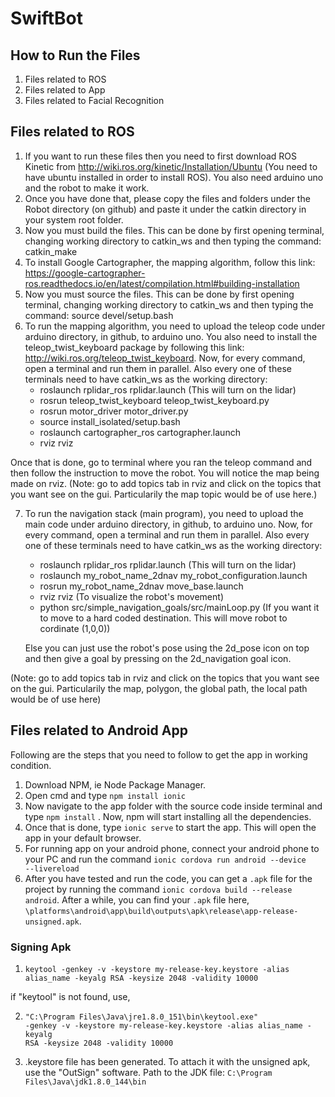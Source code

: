 # SwiftBot
 ## How to Run the Files
 1) Files related to ROS
 2) Files related to App
 3) Files related to Facial Recognition
   ## Files related to ROS
   1) If you want to run these files then you need to first download ROS Kinetic from http://wiki.ros.org/kinetic/Installation/Ubuntu (You need to have ubuntu installed in order to install ROS). You also need arduino uno and the robot to make it work.
   2) Once you have done that, please copy the files and folders under the Robot directory (on github) and paste it under the catkin directory in your system root folder.
   3) Now you must build the files. This can be done by first opening terminal, changing working directory to catkin_ws and then typing the command: catkin_make
   4) To install Google Cartographer, the mapping algorithm, follow this link: https://google-cartographer-ros.readthedocs.io/en/latest/compilation.html#building-installation
   5) Now you must source the files. This can be done by first opening terminal, changing working directory to catkin_ws and then typing the command: source devel/setup.bash
   6) To run the mapping algorithm, you need to upload the teleop code under arduino directory, in github, to arduino uno. You also need to install the teleop_twist_keyboard package by following this link: http://wiki.ros.org/teleop_twist_keyboard. Now, for every command, open a terminal and run them in parallel. Also every one of these terminals need to have catkin_ws as the working directory:
       - roslaunch rplidar_ros rplidar.launch               (This will turn on the lidar)
       - rosrun teleop_twist_keyboard teleop_twist_keyboard.py
       - rosrun motor_driver motor_driver.py
       - source install_isolated/setup.bash
       - roslaunch cartographer_ros cartographer.launch
       - rviz rviz
   
   Once that is done, go to terminal where you ran the teleop command and then follow the instruction to move the robot. You will notice the map being made on rviz. (Note: go to add topics tab in rviz and click on the topics that you want see on the gui. Particularily the map topic would be of use here.)
   
   7) To run the navigation stack (main program), you need to upload the main code under arduino directory, in github, to arduino uno. Now, for every command, open a terminal and run them in parallel. Also every one of these terminals need to have catkin_ws as the working directory:
       - roslaunch rplidar_ros rplidar.launch               (This will turn on the lidar)
       - roslaunch my_robot_name_2dnav my_robot_configuration.launch 
       - rosrun my_robot_name_2dnav move_base.launch
       - rviz rviz                                          (To visualize the robot's movement)
       - python src/simple_navigation_goals/src/mainLoop.py  (If you want it to move to a hard coded destination. This will move robot to cordinate (1,0,0))
       
       Else you can just use the robot's pose using the 2d_pose icon on top and then give a goal by pressing on the 2d_navigation goal icon.
       
   (Note: go to add topics tab in rviz and click on the topics that you want see on the gui. Particularily the map, polygon, the global path, the local path would be of use here)
       
 ## Files related to Android App   
 
 Following are the steps that you need to follow to get the app in working condition.

 1) Download NPM, ie Node Package Manager.
 2) Open cmd and type ```npm install ionic```
 3) Now navigate to the app folder with the source code inside terminal and type ```npm install``` . Now, npm will start installing all the dependencies. 
 4) Once that is done, type ```ionic serve``` to start the app. This will open the app in your default browser.
 5) For running app on your android phone, connect your android phone to your PC and run the command <code>ionic cordova run android --device --livereload</code>
 6) After you have tested and run the code, you can get a <code>.apk</code> file for the project by running the command <code>ionic cordova build --release android</code>. After a while, you can find your <code>.apk</code> file here,
<code>\platforms\android\app\build\outputs\apk\release\app-release-unsigned.apk</code>.

### Signing Apk

1) <code>keytool -genkey -v -keystore my-release-key.keystore -alias alias_name -keyalg RSA -keysize 2048 -validity 10000</code>

if "keytool" is not found, use,

2) <code>"C:\Program Files\Java\jre1.8.0_151\bin\keytool.exe" -genkey -v -keystore my-release-key.keystore -alias alias_name -keyalg RSA -keysize 2048 -validity 10000</code>

3) .keystore file has been generated. To attach it with the unsigned apk, use the "OutSign" software. Path to the JDK file: <code>C:\Program Files\Java\jdk1.8.0_144\bin</code>
